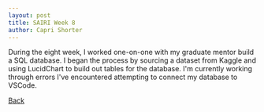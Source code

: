 ```yaml
---
layout: post
title: SAIRI Week 8
author: Capri Shorter
---
```


During the eight week, I worked one-on-one with my graduate mentor build a SQL database. I began the process by sourcing a dataset
from Kaggle and using LucidChart to build out tables for the database. I'm currently working through errors I've encountered 
attempting to connect my database to VSCode.


[Back](./)
